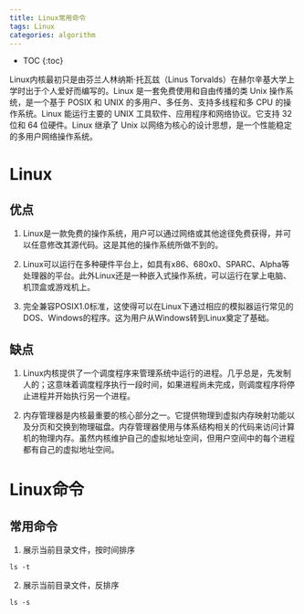 ```yaml
---
title: Linux常用命令
tags: Linux
categories: algorithm
---
```


* TOC
{:toc}

Linux内核最初只是由芬兰人林纳斯·托瓦兹（Linus Torvalds）在赫尔辛基大学上学时出于个人爱好而编写的。Linux 是一套免费使用和自由传播的类 Unix 操作系统，是一个基于 POSIX 和 UNIX 的多用户、多任务、支持多线程和多 CPU 的操作系统。Linux 能运行主要的 UNIX 工具软件、应用程序和网络协议。它支持 32 位和 64 位硬件。Linux 继承了 Unix 以网络为核心的设计思想，是一个性能稳定的多用户网络操作系统。


# Linux

## 优点
1. Linux是一款免费的操作系统，用户可以通过网络或其他途径免费获得，并可以任意修改其源代码。这是其他的操作系统所做不到的。

2. Linux可以运行在多种硬件平台上，如具有x86、680x0、SPARC、Alpha等处理器的平台。此外Linux还是一种嵌入式操作系统，可以运行在掌上电脑、机顶盒或游戏机上。

3. 完全兼容POSIX1.0标准，这使得可以在Linux下通过相应的模拟器运行常见的DOS、Windows的程序。这为用户从Windows转到Linux奠定了基础。

## 缺点
1. Linux内核提供了一个调度程序来管理系统中运行的进程。几乎总是，先发制人的；这意味着调度程序执行一段时间，如果进程尚未完成，则调度程序将停止进程并开始执行另一个进程。

2. 内存管理器是内核最重要的核心部分之一。它提供物理到虚拟内存映射功能以及分页和交换到物理磁盘。内存管理器使用与体系结构相关的代码来访问计算机的物理内存。虽然内核维护自己的虚拟地址空间，但用户空间中的每个进程都有自己的虚拟地址空间。


# Linux命令
## 常用命令
1. 展示当前目录文件，按时间排序

~~~linux
ls -t
~~~
2. 展示当前目录文件，反排序

~~~linux
ls -s
~~~

